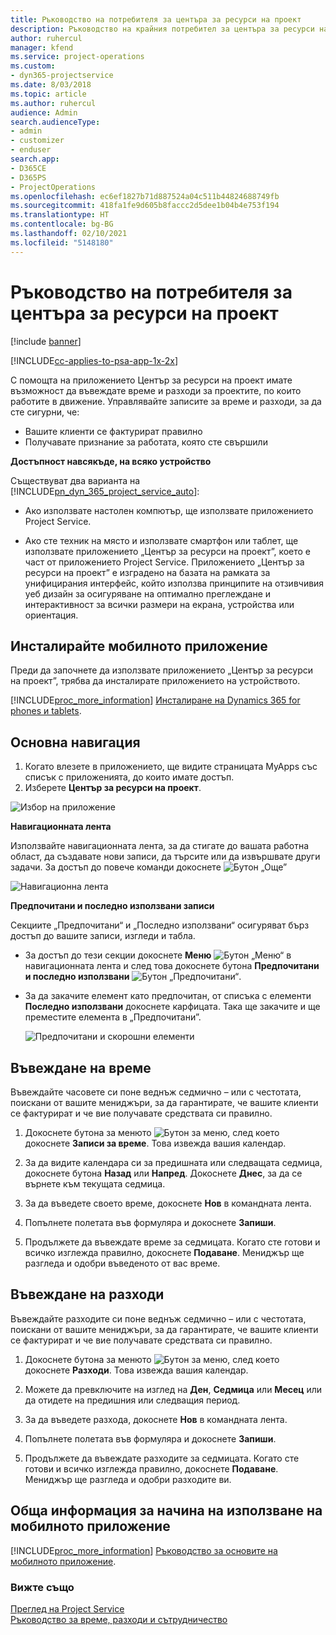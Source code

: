 ```yaml
---
title: Ръководство на потребителя за центъра за ресурси на проект
description: Ръководство на крайния потребител за центъра за ресурси на проект за Project Service
author: ruhercul
manager: kfend
ms.service: project-operations
ms.custom:
- dyn365-projectservice
ms.date: 8/03/2018
ms.topic: article
ms.author: ruhercul
audience: Admin
search.audienceType:
- admin
- customizer
- enduser
search.app:
- D365CE
- D365PS
- ProjectOperations
ms.openlocfilehash: ec6ef1827b71d887524a04c511b44824688749fb
ms.sourcegitcommit: 418fa1fe9d605b8faccc2d5dee1b04b4e753f194
ms.translationtype: HT
ms.contentlocale: bg-BG
ms.lasthandoff: 02/10/2021
ms.locfileid: "5148180"
---
```

# <a name="user-guide-for-project-resource-hub"></a>Ръководство на потребителя за центъра за ресурси на проект

[!include [banner](../includes/psa-now-project-operations.md)]

[!INCLUDE[cc-applies-to-psa-app-1x-2x](../includes/cc-applies-to-psa-app-1x-2x.md)]

С помощта на приложението Център за ресурси на проект имате възможност да въвеждате време и разходи за проектите, по които работите в движение. Управлявайте записите за време и разходи, за да сте сигурни, че:

- Вашите клиенти се фактурират правилно
- Получавате признание за работата, която сте свършили

**Достъпност навсякъде, на всяко устройство**

Съществуват два варианта на [!INCLUDE[pn_dyn_365_project_service_auto](../includes/pn-dyn-365-project-service-auto.md)]: 

- Ако използвате настолен компютър, ще използвате приложението Project Service. 

- Ако сте техник на място и използвате смартфон или таблет, ще използвате приложението „Център за ресурси на проект”, което е част от приложението Project Service. Приложението „Център за ресурси на проект” е изградено на базата на рамката за унифицирания интерфейс, който използва принципите на отзивчивия уеб дизайн за осигуряване на оптимално преглеждане и интерактивност за всички размери на екрана, устройства или ориентация. 


## <a name="install-the-mobile-app"></a>Инсталирайте мобилното приложение
Преди да започнете да използвате приложението „Център за ресурси на проект”, трябва да инсталирате приложението на устройството. 

[!INCLUDE[proc_more_information](../includes/proc-more-information.md)] [Инсталиране на Dynamics 365 for phones и tablets](https://docs.microsoft.com/dynamics365/mobile-app/install-dynamics-365-for-phones-and-tablets).

## <a name="basic-navigation"></a>Основна навигация
1.  Когато влезете в приложението, ще видите страницата MyApps със списък с приложенията, до които имате достъп. 
2.  Изберете **Център за ресурси на проект**.

![Избор на приложение](media/chooseApp_1.png "Избор на приложение")

**Навигационната лента**

Използвайте навигационната лента, за да стигате до вашата работна област, да създавате нови записи, да търсите или да извършвате други задачи. За достъп до повече команди докоснете ![Бутон „Още”](media/MoreButton.png "Бутон „Повече”")

![Навигационна лента](media/NavBar_2.png "Лента за навигация")

**Предпочитани и последно използвани записи**

Секциите „Предпочитани“ и „Последно използвани“ осигуряват бърз достъп до вашите записи, изгледи и табла. 

- За достъп до тези секции докоснете **Меню** ![Бутон „Меню“](media/MenuButton.png "Бутон за меню") в навигационната лента и след това докоснете бутона **Предпочитани и последно използвани** ![Бутон „Предпочитани“](media/FavButton.png "Бутон за предпочитани").

- За да закачите елемент като предпочитан, от списъка с елементи **Последно използвани** докоснете карфицата. Така ще закачите и ще преместите елемента в „Предпочитани”.

  ![Предпочитани и скорошни елементи](media/Favs_3.png "Предпочитани и скорошни елементи")
 
## <a name="enter-time"></a>Въвеждане на време
Въвеждайте часовете си поне веднъж седмично – или с честотата, поискани от вашите мениджъри, за да гарантирате, че вашите клиенти се фактурират и че вие получавате средствата си правилно.

1. Докоснете бутона за менюто ![Бутон за меню](media/MenuButton.png "Бутон за меню"), след което докоснете **Записи за време**. Това извежда вашия календар.

2. За да видите календара си за предишната или следващата седмица, докоснете бутона **Назад** или **Напред**. Докоснете **Днес**, за да се върнете към текущата седмица.

3. За да въведете своето време, докоснете **Нов** в командната лента. 

4. Попълнете полетата във формуляра и докоснете **Запиши**.

5. Продължете да въвеждате време за седмицата. Когато сте готови и всичко изглежда правилно, докоснете **Подаване**. Мениджър ще разгледа и одобри въведеното от вас време.

## <a name="enter-expenses"></a>Въвеждане на разходи 
Въвеждайте разходите си поне веднъж седмично – или с честотата, поискани от вашите мениджъри, за да гарантирате, че вашите клиенти се фактурират и че вие получавате средствата си правилно.

1. Докоснете бутона за менюто ![Бутон за меню](media/MenuButton.png "Бутон за меню"), след което докоснете **Разходи**. Това извежда вашия календар.

2. Можете да превключите на изглед на **Ден**, **Седмица** или **Месец** или да отидете на предишния или следващия период. 

3. За да въведете разхода, докоснете **Нов** в командната лента. 

4. Попълнете полетата във формуляра и докоснете **Запиши**.

5. Продължете да въвеждате разходите за седмицата. Когато сте готови и всичко изглежда правилно, докоснете **Подаване**. Мениджър ще разгледа и одобри разходите ви.

## <a name="general-information-on-how-to-use-the-mobile-app"></a>Обща информация за начина на използване на мобилното приложение 
[!INCLUDE[proc_more_information](../includes/proc-more-information.md)] [Ръководство за основите на мобилното приложение](https://docs.microsoft.com/dynamics365/mobile-app/dynamics-365-phones-tablets-users-guide).

### <a name="see-also"></a>Вижте също  
 [Преглед на Project Service](../psa/overview.md)   
 [Ръководство за време, разходи и сътрудничество](../psa/time-expense-collaboration-guide.md)   
 
